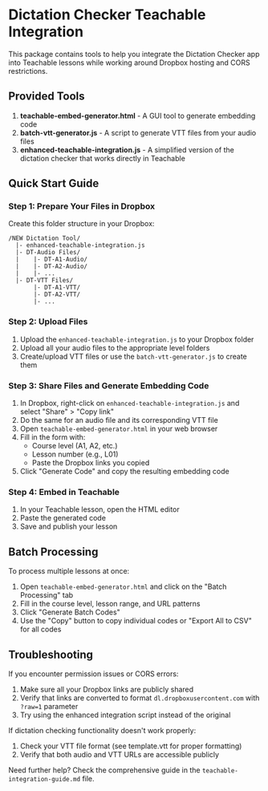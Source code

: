 # Dictation Checker Teachable Integration

This package contains tools to help you integrate the Dictation Checker app into Teachable lessons while working around Dropbox hosting and CORS restrictions.

## Provided Tools

1. **teachable-embed-generator.html** - A GUI tool to generate embedding code
2. **batch-vtt-generator.js** - A script to generate VTT files from your audio files
3. **enhanced-teachable-integration.js** - A simplified version of the dictation checker that works directly in Teachable

## Quick Start Guide

### Step 1: Prepare Your Files in Dropbox

Create this folder structure in your Dropbox:
```
/NEW Dictation Tool/
  |- enhanced-teachable-integration.js
  |- DT-Audio Files/
  |    |- DT-A1-Audio/
  |    |- DT-A2-Audio/
  |    |- ...
  |- DT-VTT Files/
       |- DT-A1-VTT/
       |- DT-A2-VTT/
       |- ...
```

### Step 2: Upload Files

1. Upload the `enhanced-teachable-integration.js` to your Dropbox folder
2. Upload all your audio files to the appropriate level folders
3. Create/upload VTT files or use the `batch-vtt-generator.js` to create them

### Step 3: Share Files and Generate Embedding Code

1. In Dropbox, right-click on `enhanced-teachable-integration.js` and select "Share" > "Copy link"
2. Do the same for an audio file and its corresponding VTT file
3. Open `teachable-embed-generator.html` in your web browser
4. Fill in the form with:
   - Course level (A1, A2, etc.)
   - Lesson number (e.g., L01)
   - Paste the Dropbox links you copied
5. Click "Generate Code" and copy the resulting embedding code

### Step 4: Embed in Teachable

1. In your Teachable lesson, open the HTML editor
2. Paste the generated code
3. Save and publish your lesson

## Batch Processing

To process multiple lessons at once:

1. Open `teachable-embed-generator.html` and click on the "Batch Processing" tab
2. Fill in the course level, lesson range, and URL patterns
3. Click "Generate Batch Codes"
4. Use the "Copy" button to copy individual codes or "Export All to CSV" for all codes

## Troubleshooting

If you encounter permission issues or CORS errors:

1. Make sure all your Dropbox links are publicly shared
2. Verify that links are converted to format `dl.dropboxusercontent.com` with `?raw=1` parameter
3. Try using the enhanced integration script instead of the original

If dictation checking functionality doesn't work properly:

1. Check your VTT file format (see template.vtt for proper formatting)
2. Verify that both audio and VTT URLs are accessible publicly

Need further help? Check the comprehensive guide in the `teachable-integration-guide.md` file.

